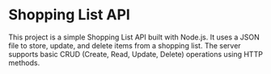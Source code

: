 # Shopping List API
This project is a simple Shopping List API built with Node.js. It uses a JSON file to store, update, and delete items from a shopping list. The server supports basic CRUD (Create, Read, Update, Delete) operations using HTTP methods.
